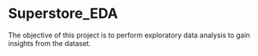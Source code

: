 # Superstore_EDA
The objective of this project is to perform exploratory data analysis to gain insights from the dataset.
